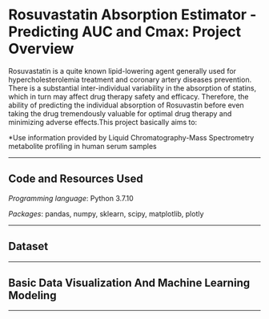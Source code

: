 # Rosuvastatin Absorption Estimator - Predicting AUC and Cmax: Project Overview

Rosuvastatin is a quite known lipid-lowering agent generally used for hypercholesterolemia treatment and coronary artery diseases prevention. There is a substantial inter-individual variability in the absorption of statins, which in turn may affect drug therapy safety and efficacy. Therefore, the ability of predicting the individual absorption of Rosuvastin before even taking the drug tremendously valuable for optimal drug therapy and minimizing adverse effects.This project basically aims to:

*Use information provided by Liquid Chromatography-Mass Spectrometry metabolite profiling in human serum samples 

---
## Code and Resources Used

_Programming language_: Python 3.7.10

_Packages_: pandas, numpy, sklearn, scipy, matplotlib, plotly

---
## Dataset

---
## Basic Data Visualization And Machine Learning Modeling
---
